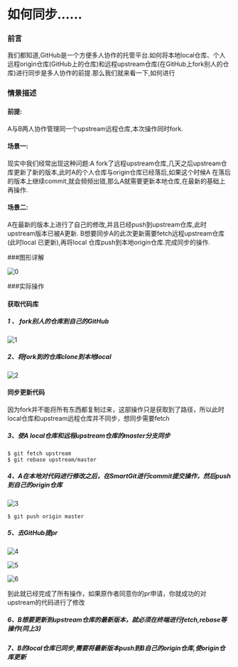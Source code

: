# 如何同步......

### 前言

我们都知道,GitHub是一个方便多人协作的托管平台.如何将本地local仓库、个人远程origin仓库(GitHub上的仓库)和远程upstream仓库(在GitHub上fork别人的仓库)进行同步是多人协作的前提.那么我们就来看一下,如何进行

### 情景描述

#### 前提:

A与B两人协作管理同一个upstream远程仓库,本次操作同时fork.

#### 场景一:

现实中我们经常出现这种问题:A fork了远程upstream仓库,几天之后upstream仓库更新了新的版本,此时A的个人仓库与origin仓库已经落后,如果这个时候A 在落后的版本上继续commit,就会频频出错,那么A就需要更新本地仓库,在最新的基础上再操作.

#### 场景二:

A在最新的版本上进行了自己的修改,并且已经push到upstream仓库,此时upstream版本已被A更新. B想要同步A的此次更新需要fetch远程upstream仓库(此时local 已更新),再将local 仓库push到本地origin仓库.完成同步的操作.

###图形详解

![0](https://github.com/tcc123/armory/blob/master/git/images/0.png)

###实际操作

#### 获取代码库

##### 1 、 fork别人的仓库到自己的GitHub

![1](/Users/easemob/Desktop/1.png)

##### 2、将fork到的仓库clone到本地local

![2](/Users/easemob/Desktop/2.png)

#### 同步更新代码

因为fork并不能将所有东西都复制过来，这部操作只是获取到了路径，所以此时local仓库和upstream远程仓库并不同步，想同步需要fetch

##### 3、使A local仓库和远程upstream仓库的master分支同步

```
$ git fetch upstream
$ git rebase upstream/master
```

##### 4、A在本地对代码进行修改之后，在SmartGit进行commit提交操作，然后push到自己的origin仓库

![3](/Users/easemob/Desktop/3.png)

```
$ git push origin master
```

##### 5、去GitHub提pr

![4](/Users/easemob/Desktop/4.png)

![5](/Users/easemob/Desktop/5.png)

![6](/Users/easemob/Desktop/6.png)

到此就已经完成了所有操作，如果原作者同意你的pr申请，你就成功的对upstream的代码进行了修改

##### 6、B想要更新到upstream仓库的最新版本，就必须在终端进行fetch,rebase等操作(同上3)

##### 7、B的local仓库已同步,需要将最新版本push到B自己的origin仓库,使origin仓库更新



